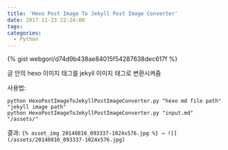 ```yaml
---
title: 'Hexo Post Image To Jekyll Post Image Converter'
date: 2017-11-23 22:24:00
tags:
categories:
  - Python
---
```


{% gist webgori/d74d9b438ae84015f54287638dec617f %}

글 안의 hexo 이미지 태그를 jekyll 이미지 태그로 변환시켜줌

사용법:
```
python HexoPostImageToJekyllPostImageConverter.py "hexo md file path" "jekyll image path"
python HexoPostImageToJekyllPostImageConverter.py "input.md" "/assets/"
```

결과:
```{% asset_img 20140816_093337-1024x576.jpg %} → ![](/assets/20140816_093337-1024x576.jpg)```